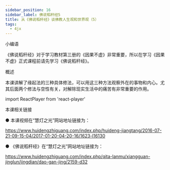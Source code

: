 ```yaml
---
sidebar_position: 16
sidebar_label: 佛说稻秆经5
title: 从《佛说稻秆经》谈佛教人生观和世界观（5）
tags:
  - 4jx
---
```

  小编语 

《佛说稻秆经》对于学习教材第三册的《因果不虚》非常重要，所以在学习《因果不虚》正式课程前请先学习《佛说稻秆经》。

概述


本课讲解了缘起法的三种具体修法，可以用这三种方法观察外在的事物和内心。尤其后面两个修法与空性有关，对解除现实生活中的痛苦有非常重要的作用。




import ReactPlayer from 'react-player'

<ReactPlayer id='hdvplayer' light='/img/lamp-hope.png' controls url='https://s3.ap-northeast-1.wasabisys.com/hdcx/jmy/%e6%85%a7%e7%81%af%e7%a6%85%e4%bf%ae%e8%af%be/%e6%85%a7%e7%81%af%e7%a6%85%e4%bf%ae%e8%af%be%e7%ac%ac%e4%b8%89%e5%86%8c/%e4%bb%8e%e3%80%8a%e4%bd%9b%e8%af%b4%e7%a8%bb%e7%a7%86%e7%bb%8f%e3%80%8b%e8%b0%88%e4%bd%9b%e6%95%99%e4%ba%ba%e7%94%9f%e8%a7%82%e5%92%8c%e4%b8%96%e7%95%8c%e8%a7%825.mp4' />


 本课相关链接 

●  本课视频在“慧灯之光”网站地址链接为：

https://www.huidengzhiguang.com/index.php/huideng-jiangtang/2016-07-21-09-15-04/2017-01-20-04-20-16/1623-l16130



● 《佛说稻秆经》在“慧灯之光”网站地址链接为：

https://www.huidengzhiguang.com/index.php/qita-lanmu/xiangguan-jinglun/jingdian/dao-gan-jing/2159-d32
